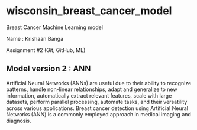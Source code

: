 # wisconsin_breast_cancer_model
Breast Cancer Machine Learning model

Name : Krishaan Banga

Assignment #2 (Git, GitHub, ML)

## Model version 2 : ANN

Artificial Neural Networks (ANNs) are useful due to their ability to recognize patterns, handle non-linear relationships, adapt and generalize to new information, automatically extract relevant features, scale with large datasets, perform parallel processing, automate tasks, and their versatility across various applications. Breast cancer detection using Artificial Neural Networks (ANN) is a commonly employed approach in medical imaging and diagnosis. 
